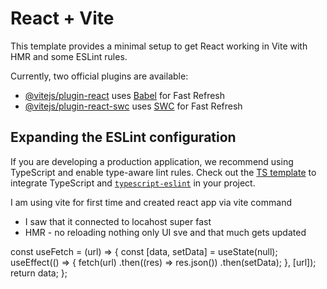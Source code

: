 # React + Vite

This template provides a minimal setup to get React working in Vite with HMR and some ESLint rules.

Currently, two official plugins are available:

- [@vitejs/plugin-react](https://github.com/vitejs/vite-plugin-react/blob/main/packages/plugin-react/README.md) uses [Babel](https://babeljs.io/) for Fast Refresh
- [@vitejs/plugin-react-swc](https://github.com/vitejs/vite-plugin-react-swc) uses [SWC](https://swc.rs/) for Fast Refresh

## Expanding the ESLint configuration

If you are developing a production application, we recommend using TypeScript and enable type-aware lint rules. Check out the [TS template](https://github.com/vitejs/vite/tree/main/packages/create-vite/template-react-ts) to integrate TypeScript and [`typescript-eslint`](https://typescript-eslint.io) in your project.


I am using vite for first time and created react app via vite command 
- I saw that it connected to locahost super fast
- HMR - no reloading nothing only UI sve and that much gets updated


const useFetch = (url) => {
  const [data, setData] = useState(null);
  useEffect(() => {
    fetch(url)
      .then((res) => res.json())
      .then(setData);
  }, [url]);
  return data;
};
